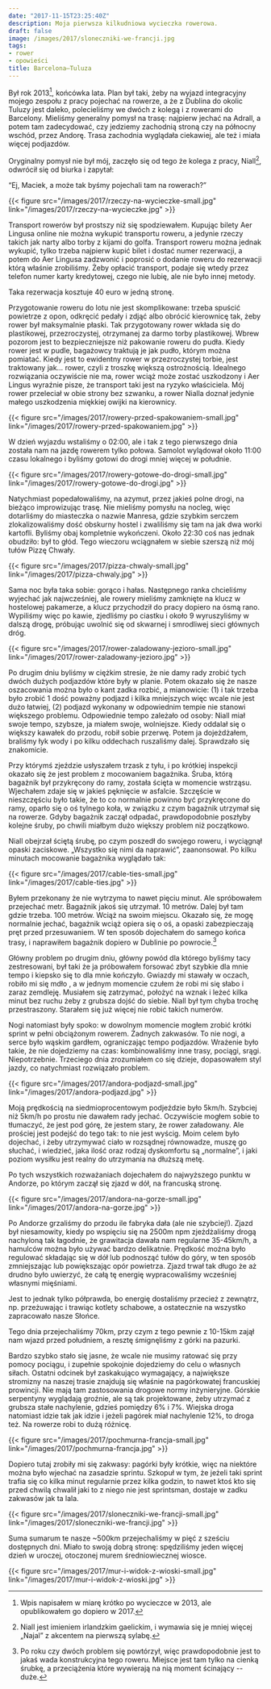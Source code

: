 ```yaml
---
date: "2017-11-15T23:25:40Z"
description: Moja pierwsza kilkudniowa wycieczka rowerowa.
draft: false
image: /images/2017/sloneczniki-we-francji.jpg
tags:
- rower
- opowieści
title: Barcelona—Tuluza
---
```


Był rok 2013[^rok], końcówka lata. Plan był taki, żeby na wyjazd integracyjny
mojego zespołu z pracy pojechać na rowerze, a że z Dublina do okolic Tuluzy jest
daleko, polecieliśmy we dwóch z kolegą i z rowerami do Barcelony. Mieliśmy
generalny pomysł na trasę: najpierw jechać na Adrall, a potem tam zadecydować,
czy jedziemy zachodnią stroną czy na północny wschód, przez Andorę.  Trasa
zachodnia wyglądała ciekawiej, ale też i miała więcej podjazdów.

[^rok]: Wpis napisałem w miarę krótko po wycieczce w 2013, ale opublikowałem go
        dopiero w 2017.

Oryginalny pomysł nie był mój, zaczęło się od tego że kolega z pracy,
Niall[^niall], odwrócił się od biurka i zapytał:

“Ej, Maciek, a może tak byśmy pojechali tam na rowerach?”

<!--more-->

[^niall]: Niall jest imieniem irlandzkim gaelickim, i wymawia się je mniej
          więcej „Najal” z akcentem na pierwszą sylabę.

{{< figure src="/images/2017/rzeczy-na-wycieczke-small.jpg"
link="/images/2017/rzeczy-na-wycieczke.jpg" >}}

Transport rowerów był prostszy niż się spodziewałem. Kupując bilety Aer Lingusa
online nie można wykupić transportu roweru, a jedynie rzeczy takich jak narty
albo torby z kijami do golfa. Transport roweru można jednak wykupić, tylko
trzeba najpierw kupić bilet i dostać numer rezerwacji, a potem do Aer Lingusa
zadzwonić i poprosić o dodanie roweru do rezerwacji którą właśnie zrobiliśmy.
Żeby opłacić transport, podaje się wtedy przez telefon numer karty kredytowej,
czego nie lubię, ale nie było innej metody.

Taka rezerwacja kosztuje 40 euro w jedną stronę.

Przygotowanie roweru do lotu nie jest skomplikowane: trzeba spuścić powietrze
z opon, odkręcić pedały i zdjąć albo obrócić kierownicę tak, żeby rower był
maksymalnie płaski. Tak przygotowany rower wkłada się do plastikowej,
przezroczystej, otrzymanej za darmo torby plastikowej. Wbrew pozorom jest to
bezpieczniejsze niż pakowanie roweru do pudła. Kiedy rower jest w pudle,
bagażowcy traktują je jak pudło, którym można pomiatać. Kiedy jest to ewidentny
rower w przezroczystej torbie, jest traktowany jak… rower, czyli z troszkę
większą ostrożnością. Idealnego rozwiązania oczywiście nie ma, rower wciąż może
zostać uszkodzony i Aer Lingus wyraźnie pisze, że transport taki jest na ryzyko
właściciela. Mój rower przeleciał w obie strony bez szwanku, a rower Nialla
doznał jedynie małego uszkodzenia miękkiej owijki na kierownicy.

{{< figure src="/images/2017/rowery-przed-spakowaniem-small.jpg"
link="/images/2017/rowery-przed-spakowaniem.jpg" >}}

W dzień wyjazdu wstaliśmy o 02:00, ale i tak z tego pierwszego dnia została nam
na jazdę rowerem tylko połowa. Samolot wylądował około 11:00 czasu lokalnego
i byliśmy gotowi do drogi mniej więcej w południe.

{{< figure src="/images/2017/rowery-gotowe-do-drogi-small.jpg"
link="/images/2017/rowery-gotowe-do-drogi.jpg" >}}

Natychmiast popedałowaliśmy, na azymut, przez jakieś polne drogi, na bieżąco
improwizując trasę. Nie mieliśmy pomysłu na nocleg, więc dotarliśmy do
miasteczka o nazwie Manresa, gdzie szybkim serczem zlokalizowaliśmy dość
obskurny hostel i zwaliliśmy się tam na jak dwa worki kartofli. Byliśmy obaj
kompletnie wykończeni. Około 22:30 coś nas jednak obudziło: był to głód. Tego
wieczoru wciągnałem w siebie szerszą niż mój tułów Pizzę Chwały.

{{< figure src="/images/2017/pizza-chwaly-small.jpg"
    link="/images/2017/pizza-chwaly.jpg" >}}

Sama noc była taka sobie: gorąco i hałas. Następnego ranka chcieliśmy wyjechać
jak najwcześniej, ale rowery mieliśmy zamknięte na klucz w hostelowej pakamerze,
a klucz przychodził do pracy dopiero na ósmą rano. Wypiliśmy więc po kawie,
zjedliśmy po ciastku i około 9 wyruszyliśmy w dalszą drogę, próbując uwolnić się
od skwarnej i smrodliwej sieci głównych dróg.

{{< figure src="/images/2017/rower-zaladowany-jezioro-small.jpg"
link="/images/2017/rower-zaladowany-jezioro.jpg" >}}

Po drugim dniu byliśmy w ciężkim stresie, że nie damy rady zrobić tych dwóch
dużych podjazdów które były w planie. Potem okazało się że nasze oszacowania
można było o kant zadka rozbić, a mianowicie: (1) i tak trzeba było zrobić
1 dość poważny podjazd i kilka mniejszych więc wcale nie jest dużo łatwiej, (2)
podjazd wykonany w odpowiednim tempie nie stanowi większego problemu.
Odpowiednie tempo zależało od osoby: Niall miał swoje tempo, szybsze, ja miałem
swoje, wolniejsze. Kiedy oddalał się o większy kawałek do przodu, robił sobie
przerwę. Potem ja dojeżdżałem, braliśmy łyk wody i po kilku oddechach ruszaliśmy
dalej. Sprawdzało się znakomicie.

Przy którymś zjeździe usłyszałem trzask z tyłu, i po krótkiej inspekcji okazało
się że jest problem z mocowaniem bagażnika. Śruba, którą bagażnik był
przykręcony do ramy, została ścięta w momencie wstrząsu. Wjechałem zdaje się
w jakieś pęknięcie w asfalcie. Szczęście w nieszczęściu było takie, że to co
normalnie powinno być przykręcone do ramy, oparło się o oś tylnego koła,
w związku z czym bagażnik utrzymał się na rowerze. Gdyby bagażnik zaczął
odpadać, prawdopodobnie poszłyby kolejne śruby, po chwili miałbym dużo większy
problem niż początkowo.

Niall obejrzał ściętą śrubę, po czym poszedł do swojego roweru, i wyciągnął
opaski zaciskowe. „Wszystko się nimi da naprawić”, zaanonsował. Po kilku
minutach mocowanie bagażnika wyglądało tak:

{{< figure src="/images/2017/cable-ties-small.jpg"
link="/images/2017/cable-ties.jpg" >}}

Byłem przekonany że nie wytrzyma to nawet pięciu minut. Ale spróbowałem
przejechać metr. Bagażnik jakoś się utrzymał. 10 metrów. Dalej był tam gdzie
trzeba. 100 metrów. Wciąż na swoim miejscu. Okazało się, że mogę normalnie
jechać, bagażnik wciąż opiera się o oś, a opaski zabezpieczają pręt przed
przesuwaniem. W ten sposób dojechałem do samego końca trasy, i naprawiłem
bagażnik dopiero w Dublinie po powrocie.[^sruba]

[^sruba]: Po roku czy dwóch problem się powtórzył, więc prawdopodobnie jest to
          jakaś wada konstrukcyjna tego roweru. Miejsce jest tam tylko na
          cienką śrubkę, a przeciążenia które wywierają na nią moment
          ścinający -- duże.

Główny problem po drugim dniu, główny powód dla którego byliśmy tacy
zestresowani, był taki że ja próbowałem forsować zbyt szybkie dla mnie tempo
i kiepsko się to dla mnie kończyło. Gwiazdy mi stawały w oczach, robiło mi się
mdło , a w jednym momencie czułem że robi mi się słabo i zaraz zemdleję.
Musiałem się zatrzymać, położyć na wznak i leżeć kilka minut bez ruchu żeby
z grubsza dojść do siebie. Niall był tym chyba trochę przestraszony. Starałem
się już więcej nie robić takich numerów.

Nogi natomiast były spoko: w dowolnym momencie mogłem zrobić krótki sprint
w pełni obciążonym rowerem. Żadnych zakwasów. To nie nogi, a serce było wąskim
gardłem, ograniczając tempo podjazdów. Wrażenie było takie, że nie dojedziemy na
czas: kombinowaliśmy inne trasy, pociągi, srągi. Niepotrzebnie.  Trzeciego dnia
zrozumiałem co się dzieje, dopasowałem styl jazdy, co natychmiast rozwiązało
problem.

{{< figure src="/images/2017/andora-podjazd-small.jpg"
link="/images/2017/andora-podjazd.jpg" >}}

Moją prędkością na siedmioprocentowym podjeździe było 5km/h. Szybciej niż 5km/h
po prostu nie dawałem rady jechać. Oczywiście mogłem sobie to tłumaczyć, że jest
pod górę, że jestem stary, że rower załadowany. Ale prościej jest podejść do
tego tak: to nie jest wyścig. Moim celem było dojechać, i żeby utrzymywać ciało
w rozsądnej równowadze, muszę go słuchać, i wiedzieć, jaka ilość oraz rodzaj
dyskomfortu są „normalne”, i jaki poziom wysiłku jest realny do utrzymania na
dłuższą metę.

Po tych wszystkich rozważaniach dojechałem do najwyższego punktu w Andorze, po
którym zaczął się zjazd w dół, na francuską stronę.

{{< figure src="/images/2017/andora-na-gorze-small.jpg"
link="/images/2017/andora-na-gorze.jpg" >}}

Po Andorze grzaliśmy do przodu ile fabryka dała (ale nie szybciej!). Zjazd był
niesamowity, kiedy po wspięciu się na 2500m npm zjeżdżaliśmy drogą nachyloną tak
łagodnie, że grawitacja dawała nam regularne 35-45km/h, a hamulców można było
używać bardzo delikatnie. Prędkość można było regulować składając się w dół lub
podnosząć tułów do góry, w ten sposób zmniejszając lub powiększając opór
powietrza. Zjazd trwał tak długo że aż drudno było uwierzyć, że całą tę energię
wypracowaliśmy wcześniej własnymi mięśniami.

Jest to jednak tylko półprawda, bo energię dostaliśmy przecież z zewnątrz, np.
przeżuwając i trawiąc kotlety schabowe, a ostatecznie na wszystko zapracowało
nasze Słońce.

Tego dnia przejechaliśmy 70km, przy czym z tego pewnie z 10-15km zajął nam wjazd
przed południem, a resztę śmignęliśmy z górki na pazurki.

Bardzo szybko stało się jasne, że wcale nie musimy ratować się przy pomocy
pociągu, i zupełnie spokojnie dojedziemy do celu o własnych siłach. Ostatni
odcinek był zaskakująco wymagający, a największe stromizny na naszej trasie
znajdują się właśnie na pagórkowatej francuskiej prowincji. Nie mają tam
zastosowania drogowe normy inżynieryjne. Górskie serpentyny wyglądają groźnie,
ale są tak projektowane, żeby utrzymać z grubsza stałe nachylenie, gdzieś
pomiędzy 6% i 7%.  Wiejska droga natomiast idzie tak jak idzie i jeżeli pagórek
miał nachylenie 12%, to droga też. Na rowerze robi to dużą różnicę.

{{< figure src="/images/2017/pochmurna-francja-small.jpg"
link="/images/2017/pochmurna-francja.jpg" >}}

Dopiero tutaj zrobiły mi się zakwasy: pagórki były krótkie, więc na niektóre
można było wjechać na zasadzie sprintu. Szkopuł w tym, że jeżeli taki sprint
trafia się co kilka minut regularnie przez kilka godzin, to nawet ktoś kto się
przed chwilą chwalił jaki to z niego nie jest sprintsman, dostaje w zadku
zakwasów jak ta lala.

{{< figure src="/images/2017/sloneczniki-we-francji-small.jpg"
link="/images/2017/sloneczniki-we-francji.jpg" >}}

Suma sumarum te nasze ~500km przejechaliśmy w pięć z sześciu dostępnych dni.
Miało to swoją dobrą stronę: spędziliśmy jeden więcej dzień w uroczej, otoczonej
murem średniowiecznej wiosce.

{{< figure src="/images/2017/mur-i-widok-z-wioski-small.jpg"
link="/images/2017/mur-i-widok-z-wioski.jpg" >}}
